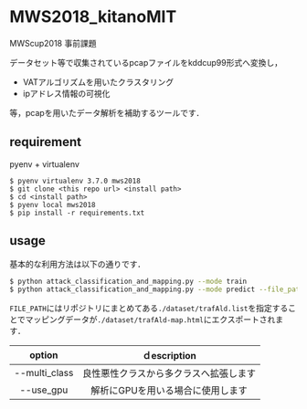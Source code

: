 # MWS2018_kitanoMIT
MWScup2018 事前課題  

データセット等で収集されているpcapファイルをkddcup99形式へ変換し，

- VATアルゴリズムを用いたクラスタリング
- ipアドレス情報の可視化

等，pcapを用いたデータ解析を補助するツールです．

## requirement
pyenv + virtualenv

```
$ pyenv virtualenv 3.7.0 mws2018
$ git clone <this repo url> <install path>
$ cd <install path>
$ pyenv local mws2018
$ pip install -r requirements.txt
```

## usage 
基本的な利用方法は以下の通りです．

```bash
$ python attack_classification_and_mapping.py --mode train
$ python attack_classification_and_mapping.py --mode predict --file_path FILE_PATH
```

`FILE_PATH`にはリポジトリにまとめてある`./dataset/trafAld.list`を指定することでマッピングデータが`./dataset/trafAld-map.html`にエクスポートされます．

|     option    |              ｄescription              |
|:-------------:|:--------------------------------------:|
| --multi_class | 良性悪性クラスから多クラスへ拡張します |
| --use_gpu     | 解析にGPUを用いる場合に使用します      |